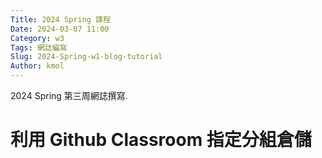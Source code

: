 ```yaml
---
Title: 2024 Spring 課程
Date: 2024-03-07 11:00
Category: w3
Tags: 網誌編寫
Slug: 2024-Spring-w1-blog-tutorial
Author: kmol
---
```


2024 Spring 第三周網誌撰寫.

<!-- PELICAN_END_SUMMARY -->
# 利用 Github Classroom 指定分組倉儲